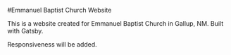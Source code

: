 #Emmanuel Baptist Church Website

This is a website created for Emmanuel Baptist Church in Gallup, NM. Built with Gatsby.

Responsiveness will be added.
